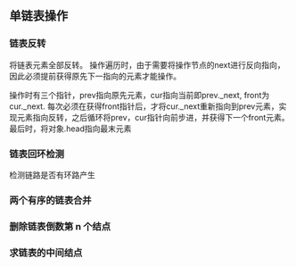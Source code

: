 ## 单链表操作

### 链表反转

将链表元素全部反转。
操作遍历时，由于需要将操作节点的next进行反向指向，因此必须提前获得原先下一指向的元素才能操作。

操作时有三个指针，prev指向原先元素，cur指向当前即prev._next, front为cur._next. 
每次必须在获得front指针后，才将cur._next重新指向到prev元素，实现元素指向反转，之后循环将prev，cur指针向前步进，并获得下一个front元素。
最后时，将对象.head指向最末元素

### 链表回环检测
检测链路是否有环路产生

### 两个有序的链表合并

### 删除链表倒数第 n 个结点

### 求链表的中间结点
